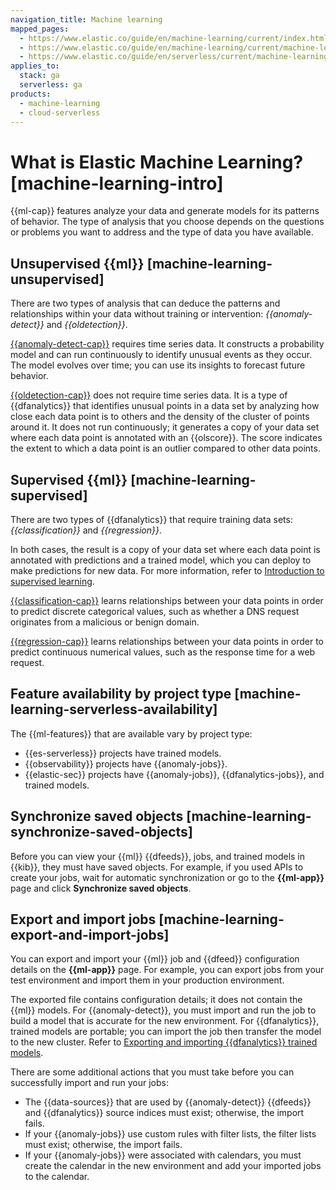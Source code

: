 ```yaml
---
navigation_title: Machine learning
mapped_pages:
  - https://www.elastic.co/guide/en/machine-learning/current/index.html
  - https://www.elastic.co/guide/en/machine-learning/current/machine-learning-intro.html
  - https://www.elastic.co/guide/en/serverless/current/machine-learning.html
applies_to:
  stack: ga
  serverless: ga
products:
  - machine-learning
  - cloud-serverless
---
```


# What is Elastic Machine Learning? [machine-learning-intro]

{{ml-cap}} features analyze your data and generate models for its patterns of behavior. The type of analysis that you choose depends on the questions or problems you want to address and the type of data you have available.

## Unsupervised {{ml}} [machine-learning-unsupervised]

There are two types of analysis that can deduce the patterns and relationships within your data without training or intervention: *{{anomaly-detect}}* and *{{oldetection}}*.

[{{anomaly-detect-cap}}](machine-learning/anomaly-detection.md) requires time series data. It constructs a probability model and can run continuously to identify unusual events as they occur. The model evolves over time; you can use its insights to forecast future behavior.

[{{oldetection-cap}}](machine-learning/data-frame-analytics/ml-dfa-finding-outliers.md) does not require time series data. It is a type of {{dfanalytics}} that identifies unusual points in a data set by analyzing how close each data point is to others and the density of the cluster of points around it. It does not run continuously; it generates a copy of your data set where each data point is annotated with an {{olscore}}. The score indicates the extent to which a data point is an outlier compared to other data points.

## Supervised {{ml}} [machine-learning-supervised]

There are two types of {{dfanalytics}} that require training data sets: *{{classification}}* and *{{regression}}*.

In both cases, the result is a copy of your data set where each data point is annotated with predictions and a trained model, which you can deploy to make predictions for new data. For more information, refer to [Introduction to supervised learning](machine-learning/data-frame-analytics/ml-dfa-overview.md#ml-supervised-workflow).

[{{classification-cap}}](machine-learning/data-frame-analytics/ml-dfa-classification.md) learns relationships between your data points in order to predict discrete categorical values, such as whether a DNS request originates from a malicious or benign domain.

[{{regression-cap}}](machine-learning/data-frame-analytics/ml-dfa-regression.md) learns relationships between your data points in order to predict continuous numerical values, such as the response time for a web request.

## Feature availability by project type [machine-learning-serverless-availability]

The {{ml-features}} that are available vary by project type:

* {{es-serverless}} projects have trained models.
* {{observability}} projects have {{anomaly-jobs}}.
* {{elastic-sec}} projects have {{anomaly-jobs}}, {{dfanalytics-jobs}}, and trained models.

## Synchronize saved objects [machine-learning-synchronize-saved-objects]

Before you can view your {{ml}} {{dfeeds}}, jobs, and trained models in {{kib}}, they must have saved objects. For example, if you used APIs to create your jobs, wait for automatic synchronization or go to the **{{ml-app}}** page and click **Synchronize saved objects**.

## Export and import jobs [machine-learning-export-and-import-jobs]

You can export and import your {{ml}} job and {{dfeed}} configuration details on the **{{ml-app}}** page. For example, you can export jobs from your test environment and import them in your production environment.

The exported file contains configuration details; it does not contain the {{ml}} models. For {{anomaly-detect}}, you must import and run the job to build a model that is accurate for the new environment. For {{dfanalytics}}, trained models are portable; you can import the job then transfer the model to the new cluster. Refer to [Exporting and importing {{dfanalytics}} trained models](machine-learning/data-frame-analytics/ml-trained-models.md#export-import).

There are some additional actions that you must take before you can successfully import and run your jobs:

* The {{data-sources}} that are used by {{anomaly-detect}} {{dfeeds}} and {{dfanalytics}} source indices must exist; otherwise, the import fails.
* If your {{anomaly-jobs}} use custom rules with filter lists, the filter lists must exist; otherwise, the import fails.
* If your {{anomaly-jobs}} were associated with calendars, you must create the calendar in the new environment and add your imported jobs to the calendar.